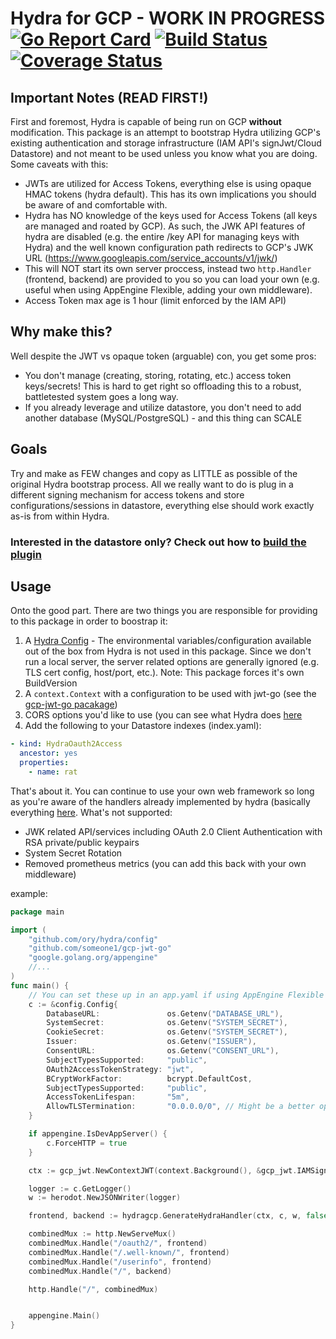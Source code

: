 # Hydra for GCP - WORK IN PROGRESS [![Go Report Card](https://goreportcard.com/badge/github.com/someone1/hydra-gcp)](https://goreportcard.com/report/github.com/someone1/hydra-gcp) [![Build Status](https://travis-ci.org/someone1/hydra-gcp.svg?branch=master)](https://travis-ci.org/someone1/hydra-gcp) [![Coverage Status](https://coveralls.io/repos/github/someone1/hydra-gcp/badge.svg?branch=master)](https://coveralls.io/github/someone1/hydra-gcp?branch=master)

## Important Notes (READ FIRST!)

First and foremost, Hydra is capable of being run on GCP **without** modification. This package is an attempt to bootstrap Hydra utilizing GCP's existing authentication and storage infrastructure (IAM API's signJwt/Cloud Datastore) and not meant to be used unless you know what you are doing. Some caveats with this:

- JWTs are utilized for Access Tokens, everything else is using opaque HMAC tokens (hydra default). This has its own implications you should be aware of and comfortable with.
- Hydra has NO knowledge of the keys used for Access Tokens (all keys are managed and roated by GCP). As such, the JWK API features of hydra are disabled (e.g. the entire /key API for managing keys with Hydra) and the well known configuration path redirects to GCP's JWK URL (https://www.googleapis.com/service_accounts/v1/jwk/<service-account>)
- This will NOT start its own server proccess, instead two `http.Handler` (frontend, backend) are provided to you so you can load your own (e.g. useful when using AppEngine Flexible, adding your own middleware).
- Access Token max age is 1 hour (limit enforced by the IAM API)

## Why make this?

Well despite the JWT vs opaque token (arguable) con, you get some pros:

- You don't manage (creating, storing, rotating, etc.) access token keys/secrets! This is hard to get right so offloading this to a robust, battletested system goes a long way.
- If you already leverage and utilize datastore, you don't need to add another database (MySQL/PostgreSQL) - and this thing can SCALE

## Goals

Try and make as FEW changes and copy as LITTLE as possible of the original Hydra bootstrap process. All we really want to do is plug in a different signing mechanism for access tokens and store configurations/sessions in datastore, everything else should work exactly as-is from within Hydra.

### Interested in the datastore only? Check out how to [build the plugin](https://github.com/someone1/hydra-gcp/tree/master/plugin)

## Usage

Onto the good part. There are two things you are responsible for providing to this package in order to boostrap it:

1. A [Hydra Config](https://godoc.org/github.com/ory/hydra/config#Config) - The environmental variables/configuration available out of the box from Hydra is not used in this package. Since we don't run a local server, the server related options are generally ignored (e.g. TLS cert config, host/port, etc.). Note: This package forces it's own BuildVersion
2. A `context.Context` with a configuration to be used with jwt-go (see the [gcp-jwt-go pacakage](https://github.com/someone1/gcp-jwt-go))
3. CORS options you'd like to use (you can see what Hydra does [here](https://github.com/ory/hydra/blob/master/cmd/server/handler.go#L48)
4. Add the following to your Datastore indexes (index.yaml):

```yaml
- kind: HydraOauth2Access
  ancestor: yes
  properties:
    - name: rat
```

That's about it. You can continue to use your own web framework so long as you're aware of the handlers already implemented by hydra (basically everything [here](https://www.ory.sh/docs/api/hydra). What's not supported:

- JWK related API/services including OAuth 2.0 Client Authentication with RSA private/public keypairs
- System Secret Rotation
- Removed prometheus metrics (you can add this back with your own middleware)

example:

```go
package main

import (
	"github.com/ory/hydra/config"
	"github.com/someone1/gcp-jwt-go"
	"google.golang.org/appengine"
    //...
)
func main() {
    // You can set these up in an app.yaml if using AppEngine Flexible (STANDARD DOESN'T WORK!)
	c := &config.Config{
		DatabaseURL:               os.Getenv("DATABASE_URL"),
		SystemSecret:              os.Getenv("SYSTEM_SECRET"),
		CookieSecret:              os.Getenv("SYSTEM_SECRET"),
		Issuer:                    os.Getenv("ISSUER"),
		ConsentURL:                os.Getenv("CONSENT_URL"),
		SubjectTypesSupported:     "public",
		OAuth2AccessTokenStrategy: "jwt",
		BCryptWorkFactor:          bcrypt.DefaultCost,
		SubjectTypesSupported:     "public",
		AccessTokenLifespan:       "5m",
		AllowTLSTermination:       "0.0.0.0/0", // Might be a better option here?
	}

	if appengine.IsDevAppServer() {
		c.ForceHTTP = true
	}

	ctx := gcp_jwt.NewContextJWT(context.Background(), &gcp_jwt.IAMSignJWTConfig{ServiceAccount: "<name>@<project>.iam.gserviceaccount.com"})

	logger := c.GetLogger()
	w := herodot.NewJSONWriter(logger)

	frontend, backend := hydragcp.GenerateHydraHandler(ctx, c, w, false)

    combinedMux := http.NewServeMux()
	combinedMux.Handle("/oauth2/", frontend)
	combinedMux.Handle("/.well-known/", frontend)
	combinedMux.Handle("/userinfo", frontend)
	combinedMux.Handle("/", backend)

	http.Handle("/", combinedMux)


	appengine.Main()
}
```

